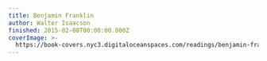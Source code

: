 ```yaml
---
title: Benjamin Franklin
author: Walter Isaacson
finished: 2015-02-08T00:00:00.000Z
coverImage: >-
  https://book-covers.nyc3.digitaloceanspaces.com/readings/benjamin-franklin-01.jpg
---
```

